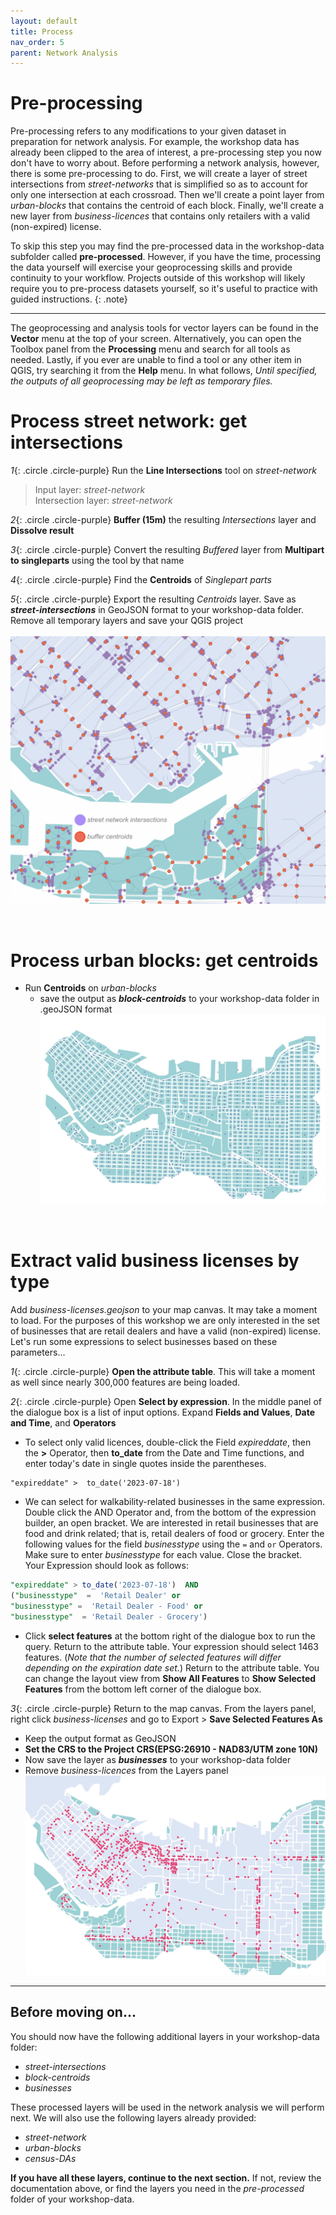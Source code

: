 ```yaml
---
layout: default
title: Process
nav_order: 5
parent: Network Analysis
---
```


# Pre-processing 
Pre-processing refers to any modifications to your given dataset in preparation for network analysis. For example, the workshop data has already been clipped to the area of interest, a pre-processing step you now don't have to worry about. Before performing a network analysis, however, there is some pre-processing to do. First, we will create a layer of street intersections from *street-networks* that is simplified so as to account for only one intersection at each crossroad. Then we'll create a point layer from *urban-blocks* that contains the centroid of each block. Finally, we'll create a new layer from *business-licences* that contains only retailers with a valid (non-expired) license. 


To skip this step you may find the pre-processed data in the workshop-data subfolder called **pre-processed**. However, if you have the time, processing the data yourself will exercise your geoprocessing skills and provide continuity to your workflow. Projects outside of this workshop will likely require you to pre-process datasets yourself, so it's useful to practice with guided instructions. 
{: .note}

---
The geoprocessing and analysis tools for vector layers can be found in the **Vector** menu at the top of your screen. Alternatively, you can open the Toolbox panel from the **Processing** menu and search for all tools as needed. Lastly, if you ever are unable to find a tool or any other item in QGIS, try searching it from the **Help** menu. In what follows, *Until specified, the outputs of all geoprocessing may be left as temporary files.*

# Process street network: get intersections    
        

*1*{: .circle .circle-purple} Run the **Line Intersections** tool on <i>street-network</i>
  
>Input layer: <i>street-network</i>    
>Intersection layer: *street-network* 

*2*{: .circle .circle-purple} **Buffer (15m)** the resulting <i>Intersections</i> layer and **Dissolve result** 

*3*{: .circle .circle-purple} Convert the resulting <i>Buffered</i> layer from <b>Multipart to singleparts</b> using the tool by that name

*4*{: .circle .circle-purple} Find the <b>Centroids</b> of <i>Singlepart parts</i> 

*5*{: .circle .circle-purple} Export the resulting <i>Centroids</i> layer. Save as ***street-intersections*** in GeoJSON format to your workshop-data folder. Remove all temporary layers and save your QGIS project
<br><br>
![intersections-vs-centroids](./images/intersections-vs-centroids_20230715.jpg)    


    
<br>

# Process urban blocks: get centroids 
    
- Run <b>Centroids</b> on *urban-blocks* 
    * save the output as ***block-centroids*** to your workshop-data folder in .geoJSON format
![block-centroids](./images/block-centroids_20230715.jpg)  
 

<br>

# Extract valid business licenses by type

Add *business-licenses.geojson* to your map canvas. It may take a moment to load. For the purposes of this workshop we are only interested in the set of businesses that are retail dealers and have a valid (non-expired) license. Let's run some expressions to select businesses based on these parameters...    

*1*{: .circle .circle-purple} **Open the attribute table**. This will take a moment as well since nearly 300,000 features are being loaded.

*2*{: .circle .circle-purple} Open <b>Select by expression</b>. In the middle panel of the dialogue box is a list of input options. Expand **Fields and Values**, **Date and Time**, and **Operators**    

* To select only valid licences, double-click the Field *expireddate*, then the **>** Operator, then **to_date** from the Date and Time functions, and enter today's date in single quotes inside the parentheses.    
```
"expireddate" >  to_date('2023-07-18')
```    
* We can select for walkability-related businesses in the same expression. Double click the AND Operator and, from the bottom of the expression builder, an open bracket. We are interested in retail businesses that are food and drink related; that is, retail dealers of food or grocery. Enter the following values for the field *businesstype* using the `=` and `or` Operators. Make sure to enter *businesstype* for each value. Close the bracket.         
Your Expression should look as follows:
```sql
"expireddate" > to_date('2023-07-18')  AND  
("businesstype"  =  'Retail Dealer' or 
"businesstype" =  'Retail Dealer - Food' or  
"businesstype"  = 'Retail Dealer - Grocery')
```
* Click **select features** at the bottom right of the dialogue box to run the query. Return to the attribute table. Your expression should select 1463 features. (*Note that the number of selected features will differ depending on the expiration date set.*) Return to the attribute table. You can change the layout view from **Show All Features** to **Show Selected Features** from the bottom left corner of the dialogue box.    

*3*{: .circle .circle-purple} Return to the map canvas. From the layers panel, right click *business-licenses* and go to Export > **Save Selected Features As**
- Keep the output format as GeoJSON
- **Set the CRS to the Project CRS(EPSG:26910 - NAD83/UTM zone 10N)**
- Now save the layer as ***businesses*** to your workshop-data folder
- Remove *business-licences* from the Layers panel
![selected-businesses](./images/selected-businesses_20230715.jpg)


--- 
## Before moving on... 
You should now have the following additional layers in your workshop-data folder:

- *street-intersections*
- *block-centroids*
- *businesses*

These processed layers will be used in the network analysis we will perform next. We will also use the following layers already provided: 

- *street-network*
- *urban-blocks*
- *census-DAs*

**If you have all these layers, continue to the next section.** If not, review the documentation above, or find the layers you need in the *pre-processed* folder of your workshop-data. 
